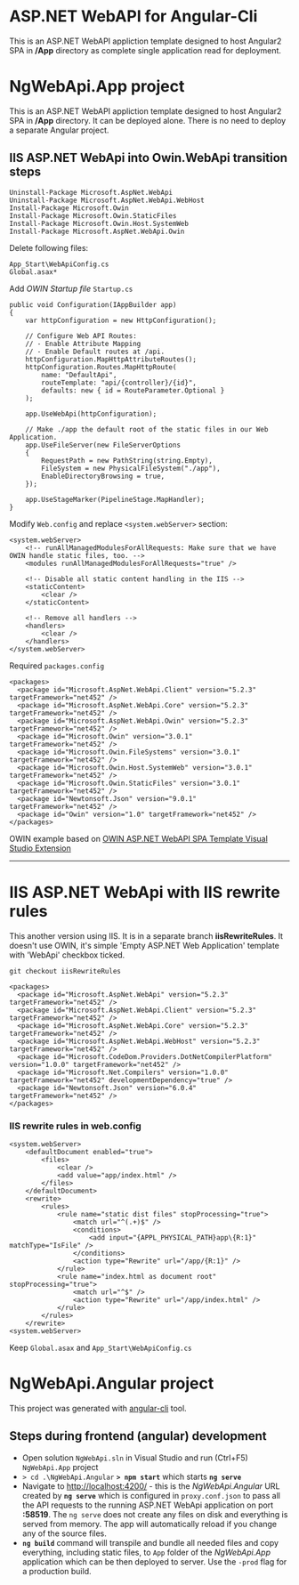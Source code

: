 # ASP.NET WebAPI for Angular-Cli

This is an ASP.NET WebAPI appliction template designed to host Angular2 SPA in **/App** directory as complete single application read for deployment.

# NgWebApi.App project

This is an ASP.NET WebAPI appliction template designed to host Angular2 SPA in **/App** directory. 
It can be deployed alone. There is no need to deploy a separate Angular project.

## IIS ASP.NET WebApi into Owin.WebApi transition steps

```
Uninstall-Package Microsoft.AspNet.WebApi
Uninstall-Package Microsoft.AspNet.WebApi.WebHost
Install-Package Microsoft.Owin
Install-Package Microsoft.Owin.StaticFiles
Install-Package Microsoft.Owin.Host.SystemWeb
Install-Package Microsoft.AspNet.WebApi.Owin
```    
Delete following files:
```
App_Start\WebApiConfig.cs
Global.asax*
```
Add *OWIN Startup file* `Startup.cs` 
```
public void Configuration(IAppBuilder app)
{
    var httpConfiguration = new HttpConfiguration();

    // Configure Web API Routes:
    // - Enable Attribute Mapping
    // - Enable Default routes at /api.
    httpConfiguration.MapHttpAttributeRoutes();
    httpConfiguration.Routes.MapHttpRoute(
        name: "DefaultApi",
        routeTemplate: "api/{controller}/{id}",
        defaults: new { id = RouteParameter.Optional }
    );

    app.UseWebApi(httpConfiguration);

    // Make ./app the default root of the static files in our Web Application.
    app.UseFileServer(new FileServerOptions
    {
        RequestPath = new PathString(string.Empty),
        FileSystem = new PhysicalFileSystem("./app"),
        EnableDirectoryBrowsing = true,
    });

    app.UseStageMarker(PipelineStage.MapHandler);
}
```

Modify `Web.config` and replace `<system.webServer>` section:
```
<system.webServer>
    <!-- runAllManagedModulesForAllRequests: Make sure that we have OWIN handle static files, too. -->
    <modules runAllManagedModulesForAllRequests="true" />

    <!-- Disable all static content handling in the IIS -->
    <staticContent>
        <clear />
    </staticContent>

    <!-- Remove all handlers -->
    <handlers>
        <clear />
    </handlers>
</system.webServer>
```
Required `packages.config`
```
<packages>
  <package id="Microsoft.AspNet.WebApi.Client" version="5.2.3" targetFramework="net452" />
  <package id="Microsoft.AspNet.WebApi.Core" version="5.2.3" targetFramework="net452" />
  <package id="Microsoft.AspNet.WebApi.Owin" version="5.2.3" targetFramework="net452" />
  <package id="Microsoft.Owin" version="3.0.1" targetFramework="net452" />
  <package id="Microsoft.Owin.FileSystems" version="3.0.1" targetFramework="net452" />
  <package id="Microsoft.Owin.Host.SystemWeb" version="3.0.1" targetFramework="net452" />
  <package id="Microsoft.Owin.StaticFiles" version="3.0.1" targetFramework="net452" />
  <package id="Newtonsoft.Json" version="9.0.1" targetFramework="net452" />
  <package id="Owin" version="1.0" targetFramework="net452" />
</packages>
```


OWIN example based on [OWIN ASP.NET WebAPI SPA Template Visual Studio Extension](https://marketplace.visualstudio.com/items?itemName=OliverLohmann-MSFT.OWINASPNETWebAPISPATemplate])

---

# IIS ASP.NET WebApi with IIS rewrite rules
This another version using IIS. It is in a separate branch **iisRewriteRules**. It doesn't use OWIN, it's simple 'Empty ASP.NET Web Application' template with 'WebApi' checkbox ticked.

```
git checkout iisRewriteRules
```

```
<packages>
  <package id="Microsoft.AspNet.WebApi" version="5.2.3" targetFramework="net452" />
  <package id="Microsoft.AspNet.WebApi.Client" version="5.2.3" targetFramework="net452" />
  <package id="Microsoft.AspNet.WebApi.Core" version="5.2.3" targetFramework="net452" />
  <package id="Microsoft.AspNet.WebApi.WebHost" version="5.2.3" targetFramework="net452" />
  <package id="Microsoft.CodeDom.Providers.DotNetCompilerPlatform" version="1.0.0" targetFramework="net452" />
  <package id="Microsoft.Net.Compilers" version="1.0.0" targetFramework="net452" developmentDependency="true" />
  <package id="Newtonsoft.Json" version="6.0.4" targetFramework="net452" />
</packages>
```

### IIS rewrite rules in web.config
```
<system.webServer>
    <defaultDocument enabled="true">
        <files>
            <clear />
            <add value="app/index.html" />
        </files>
    </defaultDocument>
    <rewrite>
        <rules>
            <rule name="static dist files" stopProcessing="true">
                <match url="^(.+)$" />
                <conditions>
                    <add input="{APPL_PHYSICAL_PATH}app\{R:1}" matchType="IsFile" />
                </conditions>
                <action type="Rewrite" url="/app/{R:1}" />
            </rule>
            <rule name="index.html as document root" stopProcessing="true">
                <match url="^$" />
                <action type="Rewrite" url="/app/index.html" />
            </rule>
        </rules>
    </rewrite>
<system.webServer>
```
Keep `Global.asax` and `App_Start\WebApiConfig.cs`


# NgWebApi.Angular project
This project was generated with [angular-cli](https://github.com/angular/angular-cli) tool.

## Steps during frontend (angular) development
* Open solution `NgWebApi.sln` in Visual Studio and run (Ctrl+F5) `NgWebApi.App` project
* `> cd .\NgWebApi.Angular` __`> npm start`__ which starts __`ng serve`__
* Navigate to [http://localhost:4200/](http://localhost:4200/) - this is the _NgWebApi.Angular_ URL created by __`ng serve`__ 
which is configured in `proxy.conf.json` to pass all the API requests to the running ASP.NET WebApi application on port __:58519__.
The `ng serve` does not create any files on disk and everything is served from memory. The app will automatically reload if you change any of the source files.
* __`ng build`__ command will transpile and bundle all needed files and copy everything, including static files, to `App` folder of the _NgWebApi.App_ application which can be then deployed to server. Use the `-prod` flag for a production build.
